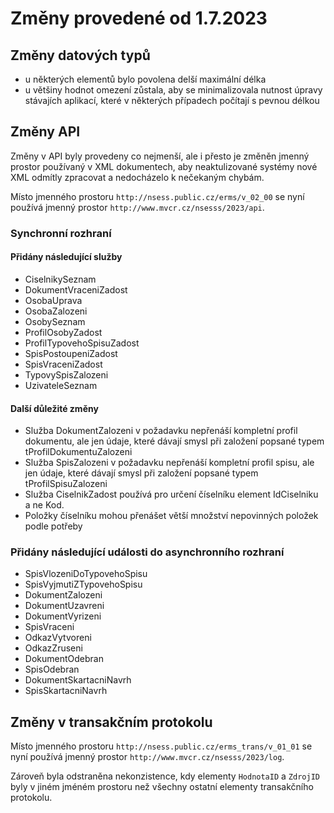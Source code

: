 # Změny provedené od 1.7.2023

## Změny datových typů

* u některých elementů bylo povolena delší maximální délka
* u většiny hodnot omezení zůstala, aby se minimalizovala nutnost
  úpravy stávajích aplikací, které v některých případech počítají s
  pevnou délkou

## Změny API

Změny v API byly provedeny co nejmenší, ale i přesto je změněn jmenný
prostor používaný v XML dokumentech, aby neaktulizované systémy nové
XML odmítly zpracovat a nedocházelo k nečekaným chybám.

Místo jmenného prostoru `http://nsess.public.cz/erms/v_02_00` se nyní
používá jmenný prostor `http://www.mvcr.cz/nsesss/2023/api`.

### Synchronní rozhraní

#### Přidány následující služby

* CiselnikySeznam
* DokumentVraceniZadost
* OsobaUprava
* OsobaZalozeni
* OsobySeznam
* ProfilOsobyZadost
* ProfilTypovehoSpisuZadost
* SpisPostoupeniZadost
* SpisVraceniZadost
* TypovySpisZalozeni
* UzivateleSeznam

#### Další důležité změny

* Služba DokumentZalozeni v požadavku nepřenáší kompletní profil
  dokumentu, ale jen údaje, které dávají smysl při založení popsané
  typem tProfilDokumentuZalozeni
* Služba SpisZalozeni v požadavku nepřenáší kompletní profil
  spisu, ale jen údaje, které dávají smysl při založení popsané
  typem tProfilSpisuZalozeni
* Služba CiselnikZadost používá pro určení číselníku element
  IdCiselniku a ne Kod.
* Položky číselníku mohou přenášet větší množství nepovinných položek
  podle potřeby


### Přidány následující události do asynchronního rozhraní

* SpisVlozeniDoTypovehoSpisu
* SpisVyjmutiZTypovehoSpisu
* DokumentZalozeni
* DokumentUzavreni
* DokumentVyrizeni
* SpisVraceni
* OdkazVytvoreni
* OdkazZruseni
* DokumentOdebran
* SpisOdebran
* DokumentSkartacniNavrh
* SpisSkartacniNavrh

## Změny v transakčním protokolu

Místo jmenného prostoru `http://nsess.public.cz/erms_trans/v_01_01` se nyní
používá jmenný prostor `http://www.mvcr.cz/nsesss/2023/log`.

Zároveň byla odstraněna nekonzistence, kdy elementy `HodnotaID` a
`ZdrojID` byly v jiném jméném prostoru než všechny ostatní elementy
transakčního protokolu.
